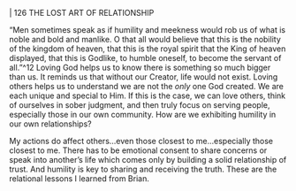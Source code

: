 | 126 THE LOST ART OF RELATIONSHIP

“Men sometimes speak as if humility and meekness would
rob us of what is noble and bold and manlike. O that all
would believe that this is the nobility of the kingdom of
heaven, that this is the royal spirit that the King of heaven
displayed, that this is Godlike, to humble oneself, to become
the servant of all.”^12
Loving God helps us to know there is something so much bigger than us.
It reminds us that without our Creator, life would not exist. Loving others helps
us to understand we are not the _only_ one God created. We are each unique and
special to Him. If this is the case, we can love others, think of ourselves in sober
judgment, and then truly focus on serving people, especially those in our own
community. How are we exhibiting humility in our own relationships?

My actions do affect others...even those closest to me...especially those
closest to me. There has to be emotional consent to share concerns or speak into
another’s life which comes only by building a solid relationship of trust. And
humility is key to sharing and receiving the truth. These are the relational lessons
I learned from Brian.

